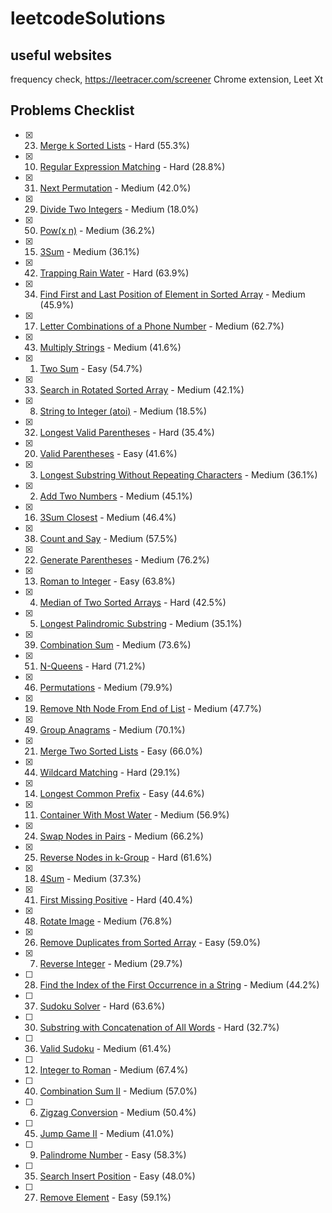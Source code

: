 # leetcodeSolutions

## useful websites
frequency check, https://leetracer.com/screener
Chrome extension, Leet Xt

## Problems Checklist
- [x] 23. [Merge k Sorted Lists](https://leetcode.com/problems/merge-k-sorted-lists/) - Hard (55.3%)
- [x] 10. [Regular Expression Matching](https://leetcode.com/problems/regular-expression-matching/) - Hard (28.8%)
- [x] 31. [Next Permutation](https://leetcode.com/problems/next-permutation/) - Medium (42.0%)
- [x] 29. [Divide Two Integers](https://leetcode.com/problems/divide-two-integers/) - Medium (18.0%)
- [x] 50. [Pow(x n)](https://leetcode.com/problems/powx-n/) - Medium (36.2%)
- [x] 15. [3Sum](https://leetcode.com/problems/3sum/) - Medium (36.1%)
- [x] 42. [Trapping Rain Water](https://leetcode.com/problems/trapping-rain-water/) - Hard (63.9%)
- [x] 34. [Find First and Last Position of Element in Sorted Array](https://leetcode.com/problems/find-first-and-last-position-of-element-in-sorted-array/) - Medium (45.9%)
- [x] 17. [Letter Combinations of a Phone Number](https://leetcode.com/problems/letter-combinations-of-a-phone-number/) - Medium (62.7%)
- [x] 43. [Multiply Strings](https://leetcode.com/problems/multiply-strings/) - Medium (41.6%)
- [x] 1. [Two Sum](https://leetcode.com/problems/two-sum/) - Easy (54.7%)
- [x] 33. [Search in Rotated Sorted Array](https://leetcode.com/problems/search-in-rotated-sorted-array/) - Medium (42.1%)
- [x] 8. [String to Integer (atoi)](https://leetcode.com/problems/string-to-integer-atoi/) - Medium (18.5%)
- [x] 32. [Longest Valid Parentheses](https://leetcode.com/problems/longest-valid-parentheses/) - Hard (35.4%)
- [x] 20. [Valid Parentheses](https://leetcode.com/problems/valid-parentheses/) - Easy (41.6%)
- [x] 3. [Longest Substring Without Repeating Characters](https://leetcode.com/problems/longest-substring-without-repeating-characters/) - Medium (36.1%)
- [x] 2. [Add Two Numbers](https://leetcode.com/problems/add-two-numbers/) - Medium (45.1%)
- [x] 16. [3Sum Closest](https://leetcode.com/problems/3sum-closest/) - Medium (46.4%)
- [x] 38. [Count and Say](https://leetcode.com/problems/count-and-say/) - Medium (57.5%)
- [x] 22. [Generate Parentheses](https://leetcode.com/problems/generate-parentheses/) - Medium (76.2%)
- [x] 13. [Roman to Integer](https://leetcode.com/problems/roman-to-integer/) - Easy (63.8%)
- [x] 4. [Median of Two Sorted Arrays](https://leetcode.com/problems/median-of-two-sorted-arrays/) - Hard (42.5%)
- [x] 5. [Longest Palindromic Substring](https://leetcode.com/problems/longest-palindromic-substring/) - Medium (35.1%)
- [x] 39. [Combination Sum](https://leetcode.com/problems/combination-sum/) - Medium (73.6%)
- [x] 51. [N-Queens](https://leetcode.com/problems/n-queens/) - Hard (71.2%)
- [x] 46. [Permutations](https://leetcode.com/problems/permutations/) - Medium (79.9%)
- [x] 19. [Remove Nth Node From End of List](https://leetcode.com/problems/remove-nth-node-from-end-of-list/) - Medium (47.7%)
- [x] 49. [Group Anagrams](https://leetcode.com/problems/group-anagrams/) - Medium (70.1%)
- [x] 21. [Merge Two Sorted Lists](https://leetcode.com/problems/merge-two-sorted-lists/) - Easy (66.0%)
- [x] 44. [Wildcard Matching](https://leetcode.com/problems/wildcard-matching/) - Hard (29.1%)
- [x] 14. [Longest Common Prefix](https://leetcode.com/problems/longest-common-prefix/) - Easy (44.6%)
- [x] 11. [Container With Most Water](https://leetcode.com/problems/container-with-most-water/) - Medium (56.9%)
- [x] 24. [Swap Nodes in Pairs](https://leetcode.com/problems/swap-nodes-in-pairs/) - Medium (66.2%)
- [x] 25. [Reverse Nodes in k-Group](https://leetcode.com/problems/reverse-nodes-in-k-group/) - Hard (61.6%)
- [x] 18. [4Sum](https://leetcode.com/problems/4sum/) - Medium (37.3%)
- [x] 41. [First Missing Positive](https://leetcode.com/problems/first-missing-positive/) - Hard (40.4%)
- [x] 48. [Rotate Image](https://leetcode.com/problems/rotate-image/) - Medium (76.8%)
- [x] 26. [Remove Duplicates from Sorted Array](https://leetcode.com/problems/remove-duplicates-from-sorted-array/) - Easy (59.0%)
- [x] 7. [Reverse Integer](https://leetcode.com/problems/reverse-integer/) - Medium (29.7%)
- [ ] 28. [Find the Index of the First Occurrence in a String](https://leetcode.com/problems/find-the-index-of-the-first-occurrence-in-a-string/) - Medium (44.2%)
- [ ] 37. [Sudoku Solver](https://leetcode.com/problems/sudoku-solver/) - Hard (63.6%)
- [ ] 30. [Substring with Concatenation of All Words](https://leetcode.com/problems/substring-with-concatenation-of-all-words/) - Hard (32.7%)
- [ ] 36. [Valid Sudoku](https://leetcode.com/problems/valid-sudoku/) - Medium (61.4%)
- [ ] 12. [Integer to Roman](https://leetcode.com/problems/integer-to-roman/) - Medium (67.4%)
- [ ] 40. [Combination Sum II](https://leetcode.com/problems/combination-sum-ii/) - Medium (57.0%)
- [ ] 6. [Zigzag Conversion](https://leetcode.com/problems/zigzag-conversion/) - Medium (50.4%)
- [ ] 45. [Jump Game II](https://leetcode.com/problems/jump-game-ii/) - Medium (41.0%)
- [ ] 9. [Palindrome Number](https://leetcode.com/problems/palindrome-number/) - Easy (58.3%)
- [ ] 35. [Search Insert Position](https://leetcode.com/problems/search-insert-position/) - Easy (48.0%)
- [ ] 27. [Remove Element](https://leetcode.com/problems/remove-element/) - Easy (59.1%)

